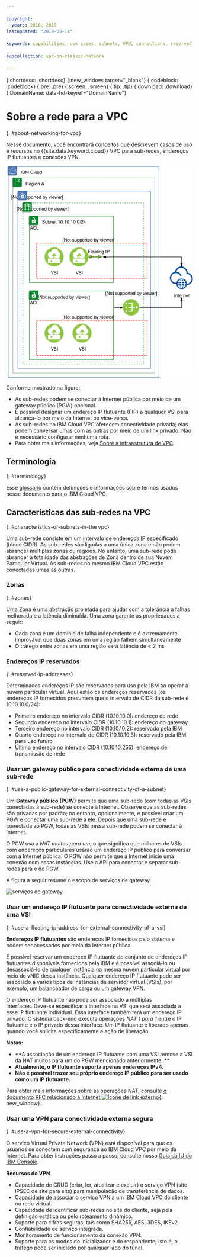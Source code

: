 ```yaml
---

copyright:
  years: 2018, 2019
lastupdated: "2019-05-14"

keywords: capabilities, use cases, subnets, VPN, connections, reserved, IP, IPv4, floating

subcollection: vpc-on-classic-network

---
```


{:shortdesc: .shortdesc}
{:new_window: target="_blank"}
{:codeblock: .codeblock}
{:pre: .pre}
{:screen: .screen}
{:tip: .tip}
{:download: .download}
{:DomainName: data-hd-keyref="DomainName"}

# Sobre a rede para a VPC
{: #about-networking-for-vpc}

Nesse documento, você encontrará conceitos que descrevem casos de uso e recursos no {{site.data.keyword.cloud}} VPC para sub-redes, endereços IP flutuantes e conexões VPN.

![Conectividade e segurança do IBM VPC](images/vpc-connectivity-and-security.svg "Conectividade e segurança do IBM VPC")

Conforme mostrado na figura:

* As sub-redes podem se conectar à Internet pública por meio de um gateway público (PGW) opcional.
* É possível designar um endereço IP flutuante (FIP) a qualquer VSI para alcançá-lo por meio da Internet ou vice-versa.
* As sub-redes no IBM Cloud VPC oferecem conectividade privada; elas podem conversar umas com as outras por meio de um link privado. Não é necessário configurar nenhuma rota.
* Para obter mais informações, veja [Sobre a infraestrutura de VPC](/docs/vpc-on-classic?topic=vpc-on-classic-about).

## Terminologia
{: #terminology}

Esse [glossário](/docs/vpc-on-classic?topic=vpc-on-classic-vpc-glossary) contém definições e informações sobre termos usados nesse documento para o IBM Cloud VPC.

## Características das sub-redes na VPC
{: #characteristics-of-subnets-in-the vpc}

Uma sub-rede consiste em um intervalo de endereços IP especificado (bloco CIDR). As sub-redes são ligadas a uma única zona e não podem abranger múltiplas zonas ou regiões. No entanto, uma sub-rede pode abranger a totalidade das abstrações de Zona dentro de sua Nuvem Particular Virtual. As sub-redes no mesmo IBM Cloud VPC estão conectadas umas às outras.

### Zonas
{: #zones}

Uma Zona é uma abstração projetada para ajudar com a tolerância a falhas melhorada e a latência diminuída. Uma zona garante as propriedades a seguir:

 * Cada zona é um domínio de falha independente e é extremamente improvável que duas zonas em uma região falhem simultaneamente
 * O tráfego entre zonas em uma região será latência de < 2 ms

### Endereços IP reservados
{: #reserved-ip-addresses}

Determinados endereços IP são reservados para uso pela IBM ao operar a nuvem particular virtual. Aqui estão os endereços reservados (os endereços IP fornecidos presumem que o intervalo de CIDR da sub-rede é 10.10.10.0/24):

  * Primeiro endereço no intervalo CIDR (10.10.10.0): endereço de rede
  * Segundo endereço no intervalo CIDR (10.10.10.1): endereço do gateway
  * Terceiro endereço no intervalo CIDR (10.10.10.2): reservado pela IBM
  * Quarto endereço no intervalo de CIDR (10.10.10.3): reservado pela IBM para uso futuro
  * Último endereço no intervalo CIDR (10.10.10.255): endereço de transmissão de rede

### Usar um gateway público para conectividade externa de uma sub-rede
{: #use-a-public-gateway-for-external-connectivity-of-a-subnet}

Um **Gateway público (PGW)** permite que uma sub-rede (com todas as VSIs conectadas à sub-rede) se conecte à Internet. Observe que as sub-redes são privadas por padrão; no entanto, opcionalmente, é possível criar um PGW e conectar uma sub-rede a ele. Depois que uma sub-rede é conectada ao PGW, todas as VSIs nessa sub-rede podem se conectar à Internet.

O PGW usa a _NAT muitos para um_, o que significa que milhares de VSIs com endereços particulares usarão um endereço IP público para conversar com a Internet pública. O PGW não permite que a Internet inicie uma conexão com essas instâncias. Use a API para conectar e separar sub-redes para e do PGW.

A figura a seguir resume o escopo de serviços de gateway.

![serviços de gateway](images/scope-of-gateway-services.png)

### Usar um endereço IP flutuante para conectividade externa de uma VSI 
{: #use-a-floating-ip-address-for-external-connectivity-of-a-vsi}

**Endereços IP flutuantes** são endereços IP fornecidos pelo sistema e podem ser acessados por meio da Internet pública.

É possível reservar um endereço IP flutuante do conjunto de endereços IP flutuantes disponíveis fornecidos pela IBM e é possível associá-lo ou desassociá-lo de qualquer instância na mesma nuvem particular virtual por meio do vNIC dessa instância. Qualquer endereço IP flutuante pode ser associado a vários tipos de instâncias de servidor virtual (VSIs), por exemplo, um balanceador de carga ou um gateway VPN.

O endereço IP flutuante não pode ser associado a múltiplas interfaces. Deve-se especificar a interface na VSI que será associada a esse IP flutuante individual. Essa interface também terá um endereço IP privado. O sistema back-end executa operações _NAT 1 para 1_ entre o IP flutuante e o IP privado dessa interface. Um IP flutuante é liberado apenas quando você solicita especificamente a ação de liberação. 

**Notas:**
* **A associação de um endereço IP flutuante com uma VSI remove a VSI da NAT muitos para um do PGW mencionado anteriormente. **
* **Atualmente, o IP flutuante suporta apenas endereços IPv4.**
* **Não é possível trazer seu próprio endereço IP público para ser usado como um IP flutuante.**

Para obter mais informações sobre as operações NAT, consulte [o documento RFC relacionado à Internet ![Ícone de link externo](../../icons/launch-glyph.svg "Ícone de link externo")](http://www.faqs.org/rfcs/rfc1631.html){: new_window}.

### Usar uma VPN para conectividade externa segura
{: #use-a-vpn-for-secure-external-connectivity}

O serviço Virtual Private Network (VPN) está disponível para que os usuários se conectem com segurança ao IBM Cloud VPC por meio da Internet. Para obter instruções passo a passo, consulte nosso [Guia da IU do IBM Console](/docs/vpc-on-classic?topic=vpc-on-classic-creating-a-vpc-using-the-ibm-cloud-console).

**Recursos do VPN**
  * Capacidade de CRUD (criar, ler, atualizar e excluir) o serviço VPN (site IPSEC de site para site) para manipulação de transferência de dados.
  * Capacidade de associar o serviço VPN a um IBM Cloud VPC do cliente ou rede virtual.
  * Capacidade de identificar sub-redes no site do cliente, seja pela definição estática ou pelo roteamento dinâmico.
  * Suporte para cifras seguras, tais como SHA256, AES, 3DES, IKEv2
  * Confiabilidade de serviço integrada.
  * Monitoramento de funcionamento da conexão VPN.
  * Suporte para os modos do inicializador e do respondente; isto é, o tráfego pode ser iniciado por qualquer lado do túnel.

